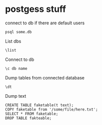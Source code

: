 # postgess stuff

connect to db if there are default users
```
psql some.db
```

List dbs
```
\list
```

Connect to db 
```
\c db name
```

Dump tables from connected database
```
\dt
```

Dump text 
```
CREATE TABLE faketable(t text);
COPY faketable from '/some/file/here.txt';
SELECT * FROM faketable;
DROP TABLE fakteable;
```
